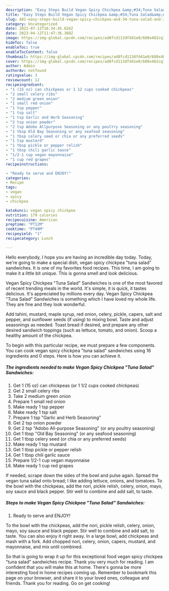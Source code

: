 ```yaml
---
description: "Easy Steps Build Vegan Spicy Chickpea &amp;#34;Tuna Salad&amp;#34; Sandwiches the Very Delicious"
title: "Easy Steps Build Vegan Spicy Chickpea &amp;#34;Tuna Salad&amp;#34; Sandwiches the Very Delicious"
slug: 481-easy-steps-build-vegan-spicy-chickpea-and-34-tuna-salad-and-34-sandwiches-the-very-delicious
category: Uncategorized
date: 2022-07-12T16:34:45.026Z
date: 2023-04-12T11:47:36.368Z
image: https://img-global.cpcdn.com/recipes/ad8fcd113dfd41e0/680x482cq70/vegan-spicy-chickpea-tuna-salad-sandwiches-recipe-main-photo.jpg
hideToc: false
enableToc: true
enableTocContent: false
thumbnail: https://img-global.cpcdn.com/recipes/ad8fcd113dfd41e0/680x482cq70/vegan-spicy-chickpea-tuna-salad-sandwiches-recipe-main-photo.jpg
cover: https://img-global.cpcdn.com/recipes/ad8fcd113dfd41e0/680x482cq70/vegan-spicy-chickpea-tuna-salad-sandwiches-recipe-main-photo.jpg
author: Admin
authorAv: notfound
ratingvalue: 3
reviewcount: 12
recipeingredient:
- "1 (15 oz) can chickpeas or 1 12 cups cooked chickpeas"
- "2 small celery ribs"
- "2 medium green onion"
- "1 small red onion"
- "1 tsp pepper"
- "1 tsp salt"
- "1 tsp Garlic and Herb Seasoning"
- "2 tsp onion powder"
- "2 tsp Adobo Allpurpose Seasoning or any poultry seasoning"
- "1 tbsp Old Bay Seasoning or any seafood seasoning"
- "1 tbsp celery seed or chia or any preferred seeds"
- "1 tsp mustard"
- "1 tbsp pickle or pepper relish"
- "1 tbsp chili garlic sauce"
- "1/2-1 cup vegan mayonnaise"
- "1 cup red grapes"
recipeinstructions:

- "Ready to serve and ENJOY!"
categories:
- Recipe
tags:
- vegan
- spicy
- chickpea

katakunci: vegan spicy chickpea 
nutrition: 179 calories
recipecuisine: American
preptime: "PT12M"
cooktime: "PT40M"
recipeyield: "1"
recipecategory: Lunch

---
```



Hello everybody, I hope you are having an incredible day today. Today, we're going to make a special dish, vegan spicy chickpea &#34;tuna salad&#34; sandwiches. It is one of my favorites food recipes. This time, I am going to make it a little bit unique. This is gonna smell and look delicious.

Vegan Spicy Chickpea &#34;Tuna Salad&#34; Sandwiches is one of the most favored of recent trending meals in the world. It's simple, it is quick, it tastes delicious. It's appreciated by millions every day. Vegan Spicy Chickpea &#34;Tuna Salad&#34; Sandwiches is something which I have loved my whole life. They are fine and they look wonderful.

Add tahini, mustard, maple syrup, red onion, celery, pickle, capers, salt and pepper, and sunflower seeds (if using) to mixing bowl. Taste and adjust seasonings as needed. Toast bread if desired, and prepare any other desired sandwich toppings (such as lettuce, tomato, and onion). Scoop a healthy amount of the chickpea.


To begin with this particular recipe, we must prepare a few components. You can cook vegan spicy chickpea &#34;tuna salad&#34; sandwiches using 16 ingredients and 0 steps. Here is how you can achieve it.

<!--inarticleads1-->

##### The ingredients needed to make Vegan Spicy Chickpea &#34;Tuna Salad&#34; Sandwiches:

1. Get 1 (15 oz) can chickpeas (or 1 1/2 cups cooked chickpeas)
1. Get 2 small celery ribs
1. Take 2 medium green onion
1. Prepare 1 small red onion
1. Make ready 1 tsp pepper
1. Make ready 1 tsp salt
1. Prepare 1 tsp &#34;Garlic and Herb Seasoning&#34;
1. Get 2 tsp onion powder
1. Get 2 tsp &#34;Adobo All-purpose Seasoning&#34; (or any poultry seasoning)
1. Get 1 tbsp &#34;Old Bay Seasoning&#34; (or any seafood seasoning)
1. Get 1 tbsp celery seed (or chia or any preferred seeds)
1. Make ready 1 tsp mustard
1. Get 1 tbsp pickle or pepper relish
1. Get 1 tbsp chili garlic sauce
1. Prepare 1/2-1 cup vegan mayonnaise
1. Make ready 1 cup red grapes


If needed, scrape down the sides of the bowl and pulse again. Spread the vegan tuna salad onto bread; I like adding lettuce, onions, and tomatoes. To the bowl with the chickpeas, add the nori, pickle relish, celery, onion, mayo, soy sauce and black pepper. Stir well to combine and add salt, to taste. 

<!--inarticleads2-->

##### Steps to make Vegan Spicy Chickpea &#34;Tuna Salad&#34; Sandwiches:


1. Ready to serve and ENJOY!

To the bowl with the chickpeas, add the nori, pickle relish, celery, onion, mayo, soy sauce and black pepper. Stir well to combine and add salt, to taste. You can also enjoy it right away. In a large bowl, add chickpeas and mash with a fork. Add chopped nori, celery, onion, capers, mustard, and mayonnaise, and mix until combined. 

So that is going to wrap it up for this exceptional food vegan spicy chickpea &#34;tuna salad&#34; sandwiches recipe. Thank you very much for reading. I am confident that you will make this at home. There's gonna be more interesting food in home recipes coming up. Remember to bookmark this page on your browser, and share it to your loved ones, colleague and friends. Thank you for reading. Go on get cooking!
